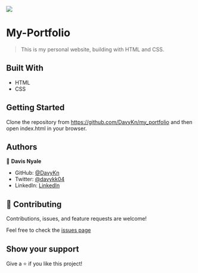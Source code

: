 
![](https://img.shields.io/badge/Microverse-blueviolet)

# My-Portfolio

> This is my personal website, building with HTML and CSS.

## Built With

- HTML
- CSS


## Getting Started

Clone the repository from https://github.com/DavyKn/my_portfolio
and then open index.html in your browser.


## Authors

👤 **Davis Nyale**

- GitHub: [@DavyKn](https://github.com/DavyKn)
- Twitter: [@davykk04](https://twitter.com/davykk04)
- LinkedIn: [LinkedIn](https://www.linkedin.com/in/davis-katana-246600159/)


## 🤝 Contributing

Contributions, issues, and feature requests are welcome!

Feel free to check the [issues page](https://github.com/DavyKn/my_portfolio/issues)

## Show your support

Give a ⭐️ if you like this project!